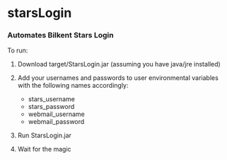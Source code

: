 # starsLogin
### Automates Bilkent Stars Login

To run:
1. Download target/StarsLogin.jar (assuming you have java/jre installed)
2. Add your usernames and passwords to user environmental variables with the following names accordingly:
   - stars_username
   - stars_password
   - webmail_username
   - webmail_password

3. Run StarsLogin.jar
4. Wait for the magic
